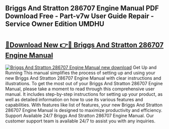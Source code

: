## Briggs And Stratton 286707 Engine Manual PDF Download Free - Part-v7w User Guide Repair - Service Owner Edition UMDHU

# <h2><a href="http://bc65086.oget.top/?id=Briggs+And+Stratton+286707+Engine+Manual">🔗Download New 👉🔴 Briggs And Stratton 286707 Engine Manual</a></h2>

[![Briggs And Stratton 286707 Engine Manual new download](https://i.imgur.com/5g1atiW.png)](http://bc65086.oget.top/?id=Briggs+And+Stratton+286707+Engine+Manual)
Get Up and Running This manual simplifies the process of setting up and using your new Briggs And Stratton 286707 Engine Manual with clear instructions and illustrations. To get the most out of your Briggs And Stratton 286707 Engine Manual, please take a moment to read through this comprehensive user manual. It includes step-by-step instructions for setting up your product, as well as detailed information on how to use its various features and capabilities. With features like list of features, your new Briggs And Stratton 286707 Engine Manual is designed to maximize productivity and efficiency. Support Available 24/7 Briggs And Stratton 286707 Engine Manual. Our customer support team is available 24/7 to assist you with any inquiries.
